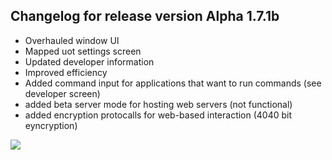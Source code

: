 ## Changelog for release version Alpha 1.7.1b


* Overhauled window UI
* Mapped uot settings screen
* Updated developer information
* Improved efficiency
* Added command input for applications that want to run commands (see developer screen)
* added beta server mode for hosting web servers (not functional)
* added encryption protocalls for web-based interaction (4040 bit eyncryption)







![](https://i.ibb.co/LJ4GXTg/280-2802712-go-back-to-the-codepunkers-den-windows-xp-removebg-preview.png)
